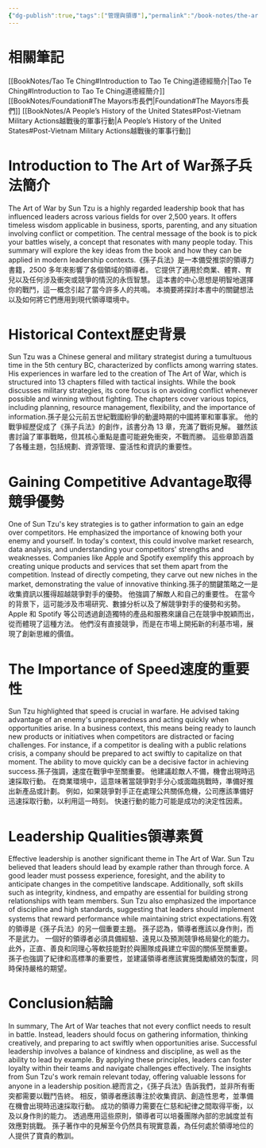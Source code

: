 ```yaml
---
{"dg-publish":true,"tags":["管理與領導"],"permalink":"/book-notes/the-art-of-war-new-version/","dgPassFrontmatter":true,"created":"2024-11-24T10:41:52.985+08:00","updated":"2024-11-28T13:23:30.127+08:00"}
---
```


# 相關筆記
[[BookNotes/Tao Te Ching#Introduction to Tao Te Ching道德經簡介\|Tao Te Ching#Introduction to Tao Te Ching道德經簡介]]
[[BookNotes/Foundation#The Mayors市長們\|Foundation#The Mayors市長們]]
[[BookNotes/A People’s History of the United States#Post-Vietnam Military Actions越戰後的軍事行動\|A People’s History of the United States#Post-Vietnam Military Actions越戰後的軍事行動]]
# Introduction to The Art of War孫子兵法簡介

The Art of War by Sun Tzu is a highly regarded leadership book that has influenced leaders across various fields for over 2,500 years. It offers timeless wisdom applicable in business, sports, parenting, and any situation involving conflict or competition. The central message of the book is to pick your battles wisely, a concept that resonates with many people today. This summary will explore the key ideas from the book and how they can be applied in modern leadership contexts.《孫子兵法》是一本備受推崇的領導力書籍，2500 多年來影響了各個領域的領導者。 它提供了適用於商業、體育、育兒以及任何涉及衝突或競爭的情況的永恆智慧。 這本書的中心思想是明智地選擇你的戰鬥，這一概念引起了當今許多人的共鳴。 本摘要將探討本書中的關鍵想法以及如何將它們應用到現代領導環境中。

# Historical Context歷史背景

Sun Tzu was a Chinese general and military strategist during a tumultuous time in the 5th century BC, characterized by conflicts among warring states. His experiences in warfare led to the creation of The Art of War, which is structured into 13 chapters filled with tactical insights. While the book discusses military strategies, its core focus is on avoiding conflict whenever possible and winning without fighting. The chapters cover various topics, including planning, resource management, flexibility, and the importance of information.孫子是公元前五世紀戰國紛爭的動盪時期的中國將軍和軍事家。 他的戰爭經歷促成了《孫子兵法》的創作，該書分為 13 章，充滿了戰術見解。 雖然該書討論了軍事戰略，但其核心重點是盡可能避免衝突，不戰而勝。 這些章節涵蓋了各種主題，包括規劃、資源管理、靈活性和資訊的重要性。

# Gaining Competitive Advantage取得競爭優勢

One of Sun Tzu's key strategies is to gather information to gain an edge over competitors. He emphasized the importance of knowing both your enemy and yourself. In today's context, this could involve market research, data analysis, and understanding your competitors' strengths and weaknesses. Companies like Apple and Spotify exemplify this approach by creating unique products and services that set them apart from the competition. Instead of directly competing, they carve out new niches in the market, demonstrating the value of innovative thinking.孫子的關鍵策略之一是收集資訊以獲得超越競爭對手的優勢。 他強調了解敵人和自己的重要性。 在當今的背景下，這可能涉及市場研究、數據分析以及了解競爭對手的優勢和劣勢。 Apple 和 Spotify 等公司透過創造獨特的產品和服務來讓自己在競爭中脫穎而出，從而體現了這種方法。 他們沒有直接競爭，而是在市場上開拓新的利基市場，展現了創新思維的價值。

# The Importance of Speed速度的重要性

Sun Tzu highlighted that speed is crucial in warfare. He advised taking advantage of an enemy's unpreparedness and acting quickly when opportunities arise. In a business context, this means being ready to launch new products or initiatives when competitors are distracted or facing challenges. For instance, if a competitor is dealing with a public relations crisis, a company should be prepared to act swiftly to capitalize on that moment. The ability to move quickly can be a decisive factor in achieving success.孫子強調，速度在戰爭中至關重要。 他建議趁敵人不備，機會出現時迅速採取行動。 在商業環境中，這意味著當競爭對手分心或面臨挑戰時，準備好推出新產品或計劃。 例如，如果競爭對手正在處理公共關係危機，公司應該準備好迅速採取行動，以利用這一時刻。 快速行動的能力可能是成功的決定性因素。

# Leadership Qualities領導素質

Effective leadership is another significant theme in The Art of War. Sun Tzu believed that leaders should lead by example rather than through force. A good leader must possess experience, foresight, and the ability to anticipate changes in the competitive landscape. Additionally, soft skills such as integrity, kindness, and empathy are essential for building strong relationships with team members. Sun Tzu also emphasized the importance of discipline and high standards, suggesting that leaders should implement systems that reward performance while maintaining strict expectations.有效的領導是《孫子兵法》的另一個重要主題。 孫子認為，領導者應該以身作則，而不是武力。 一個好的領導者必須具備經驗、遠見以及預測競爭格局變化的能力。 此外，正直、善良和同理心等軟技能對於與團隊成員建立牢固的關係至關重要。 孫子也強調了紀律和高標準的重要性，並建議領導者應該實施獎勵績效的製度，同時保持嚴格的期望。

# Conclusion結論

In summary, The Art of War teaches that not every conflict needs to result in battle. Instead, leaders should focus on gathering information, thinking creatively, and preparing to act swiftly when opportunities arise. Successful leadership involves a balance of kindness and discipline, as well as the ability to lead by example. By applying these principles, leaders can foster loyalty within their teams and navigate challenges effectively. The insights from Sun Tzu's work remain relevant today, offering valuable lessons for anyone in a leadership position.總而言之，《孫子兵法》告訴我們，並非所有衝突都需要以戰鬥告終。 相反，領導者應該專注於收集資訊、創造性思考，並準備在機會出現時迅速採取行動。 成功的領導力需要在仁慈和紀律之間取得平衡，以及以身作則的能力。 透過應用這些原則，領導者可以培養團隊內部的忠誠度並有效應對挑戰。 孫子著作中的見解至今仍然具有現實意義，為任何處於領導地位的人提供了寶貴的教訓。